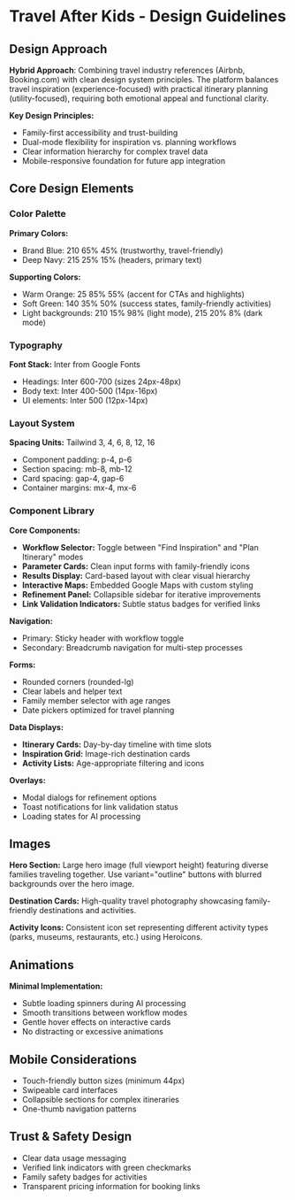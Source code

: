 # Travel After Kids - Design Guidelines

## Design Approach
**Hybrid Approach**: Combining travel industry references (Airbnb, Booking.com) with clean design system principles. The platform balances travel inspiration (experience-focused) with practical itinerary planning (utility-focused), requiring both emotional appeal and functional clarity.

**Key Design Principles:**
- Family-first accessibility and trust-building
- Dual-mode flexibility for inspiration vs. planning workflows  
- Clear information hierarchy for complex travel data
- Mobile-responsive foundation for future app integration

## Core Design Elements

### Color Palette
**Primary Colors:**
- Brand Blue: 210 65% 45% (trustworthy, travel-friendly)
- Deep Navy: 215 25% 15% (headers, primary text)

**Supporting Colors:**
- Warm Orange: 25 85% 55% (accent for CTAs and highlights)
- Soft Green: 140 35% 50% (success states, family-friendly activities)
- Light backgrounds: 210 15% 98% (light mode), 215 20% 8% (dark mode)

### Typography
**Font Stack:** Inter from Google Fonts
- Headings: Inter 600-700 (sizes 24px-48px)
- Body text: Inter 400-500 (14px-16px)
- UI elements: Inter 500 (12px-14px)

### Layout System
**Spacing Units:** Tailwind 3, 4, 6, 8, 12, 16
- Component padding: p-4, p-6
- Section spacing: mb-8, mb-12
- Card spacing: gap-4, gap-6
- Container margins: mx-4, mx-6

### Component Library

**Core Components:**
- **Workflow Selector:** Toggle between "Find Inspiration" and "Plan Itinerary" modes
- **Parameter Cards:** Clean input forms with family-friendly icons
- **Results Display:** Card-based layout with clear visual hierarchy
- **Interactive Maps:** Embedded Google Maps with custom styling
- **Refinement Panel:** Collapsible sidebar for iterative improvements
- **Link Validation Indicators:** Subtle status badges for verified links

**Navigation:** 
- Primary: Sticky header with workflow toggle
- Secondary: Breadcrumb navigation for multi-step processes

**Forms:**
- Rounded corners (rounded-lg)
- Clear labels and helper text
- Family member selector with age ranges
- Date pickers optimized for travel planning

**Data Displays:**
- **Itinerary Cards:** Day-by-day timeline with time slots
- **Inspiration Grid:** Image-rich destination cards
- **Activity Lists:** Age-appropriate filtering and icons

**Overlays:**
- Modal dialogs for refinement options
- Toast notifications for link validation status
- Loading states for AI processing

## Images
**Hero Section:** Large hero image (full viewport height) featuring diverse families traveling together. Use variant="outline" buttons with blurred backgrounds over the hero image.

**Destination Cards:** High-quality travel photography showcasing family-friendly destinations and activities.

**Activity Icons:** Consistent icon set representing different activity types (parks, museums, restaurants, etc.) using Heroicons.

## Animations
**Minimal Implementation:**
- Subtle loading spinners during AI processing
- Smooth transitions between workflow modes
- Gentle hover effects on interactive cards
- No distracting or excessive animations

## Mobile Considerations
- Touch-friendly button sizes (minimum 44px)
- Swipeable card interfaces
- Collapsible sections for complex itineraries  
- One-thumb navigation patterns

## Trust & Safety Design
- Clear data usage messaging
- Verified link indicators with green checkmarks
- Family safety badges for activities
- Transparent pricing information for booking links